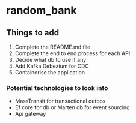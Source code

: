 # random_bank


## Things to add

1. Complete the README.md file
2. Complete the end to end process for each API
3. Decide what db to use if any 
4. Add Kafka Debezium for CDC
4. Containerise the application




### Potential technologies to look into 

- MassTransit for transactional outbox
- Ef core for db or Marten db for event sourcing
- Api gateway